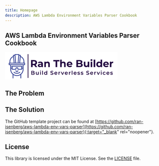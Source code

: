 ```yaml
---
title: Homepage
description: AWS Lambda Environment Variables Parser Cookbook
---
```

## **AWS Lambda Environment Variables Parser Cookbook**

[<img alt="alt_text" src="./media/banner.png" />](https://www.ranthebuilder.cloud/)

## **The Problem**

## **The Solution**

The GitHub template project can be found at [https://github.com/ran-isenberg/aws-lambda-env-vars-parser](https://github.com/ran-isenberg/aws-lambda-env-vars-parser){:target="_blank" rel="noopener"}.

## **License**

This library is licensed under the MIT License. See the [LICENSE](https://github.com/ran-isenberg/aws-lambda-env-vars-parser/blob/main/LICENSE) file.
